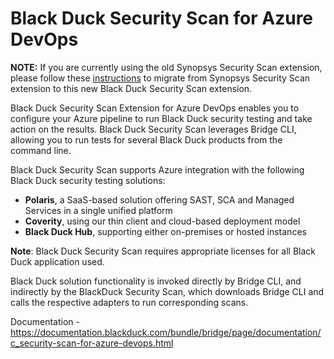 # Black Duck Security Scan for Azure DevOps

**NOTE:** If you are currently using the old Synopsys Security Scan extension, please follow these <a href="https://community.blackduck.com/s/article/integrations-black-duck-migration-instructions">instructions</a> to migrate from Synopsys Security Scan extension to this new Black Duck Security Scan extension. 

Black Duck Security Scan Extension for Azure DevOps enables you to configure your Azure pipeline to run Black Duck security testing and take action on the results.
Black Duck Security Scan leverages Bridge CLI, allowing you to run tests for several Black Duck products from the command line.

Black Duck Security Scan supports Azure integration with the following Black Duck security testing solutions:
- **Polaris**, a SaaS-based solution offering SAST, SCA and Managed Services in a single unified platform
- **Coverity**, using our thin client and cloud-based deployment model
- **Black Duck Hub**, supporting either on-premises or hosted instances

**Note**: Black Duck Security Scan requires appropriate licenses for all Black Duck application used.

Black Duck solution functionality is invoked directly by Bridge CLI, and indirectly by the BlackDuck Security Scan, which downloads Bridge CLI and calls the respective adapters to run corresponding scans.

Documentation - https://documentation.blackduck.com/bundle/bridge/page/documentation/c_security-scan-for-azure-devops.html
